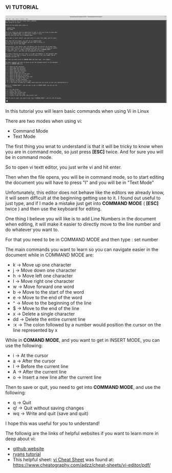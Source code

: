 ### VI TUTORIAL
![Vi tutorial screenshot](./viTutorial.png)

In this tutorial you will learn basic commands
when using Vi in Linux

There are two modes when using vi:

- Command Mode
- Text Mode

The first thing you wnat to understand is that it will be tricky to know when
you are in command mode, so just press **[ESC]** twice.
And for sure you will be in command mode.

So to open vi textt editor, you just write vi <your file name> and hit enter.

Then when the file opens, you will be in command mode,
so to start editing the document you will have to press "I"
and you will be in "Text Mode"

Unfortunately, this editor does not behave like the editors we already know,
it will seem difficult at the beginning getting use to it. I found out useful
to just type, and if I made a mistake just get into **COMMAND MODE**
( **[ESC]** twice ) and then use the keyboard for editing.

One thing I believe you will like is to add Line Numbers in the document when
editing, it will make it easier to directly move to the line number and do
whatever you want to.

For that you need to be in COMMAND MODE and then type : set number

The main commands you want to learn so you can navigate easier in the document
while in COMMAND MODE are:

+ k -> Move up one character
+ j -> Move down one character
+ h -> Move left one character
+ l -> Move right one character
+ w -> Move forward one word
+ b -> Move to the start of the word
+ e -> Move to the end of the word
+ ^ -> Move to the beginning of the line
+ $ -> Move to the end of the line
+ x -> Delete a single character
+ dd -> Delete the entire current line
+ :x -> The colon followed by a number would position the cursor on the line represented by x

While in **COMAND MODE**, and you want to get in INSERT MODE, you can use the
following:

+ i -> At the cursor
+ a -> After the cursor
+ I -> Before the current line
+ A -> After the current line
+ o -> Insert a new line after the current line

Then to save or quit, you need to get into **COMMAND MODE**, and use the following:

+ q -> Quit
+ q! -> Quit without saving changes
+ wq -> Write and quit (save and quit)

I hope this was useful for you to understand!

The followig are the links of helpful websites if you want to learn more in deep about vi:

- [github website](https://github.com/adam-p/markdown-here/wiki/Markdown-Cheatsheet#lists)
- [ryans tutorial](https://ryanstutorials.net/linuxtutorial/cheatsheetvi.php)
- This helpful sheet: [vi Cheat Sheet](./viCheatSheet.pdf) was found at: https://www.cheatography.com/adzz/cheat-sheets/vi-editor/pdf/




